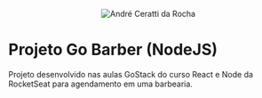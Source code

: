 <p align="center">
  <img src="https://i.imgur.com/Wh3jjrl.png" alt="André Ceratti da Rocha" />
</p>


# Projeto Go Barber (NodeJS)

Projeto desenvolvido nas aulas GoStack do curso React e Node da RocketSeat para agendamento em uma barbearia.
